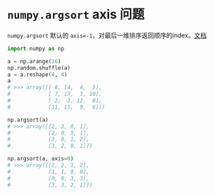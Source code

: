 # `numpy.argsort` axis 问题

`numpy.argsort` 默认的 `axis=-1`，对最后一维排序返回顺序的index。[文档](https://docs.scipy.org/doc/numpy/reference/generated/numpy.argsort.html#)

```python
import numpy as np

a = np.arange(16)
np.random.shuffle(a)
a = a.reshape(4, 4)
a
# >>> array([[ 8, 14,  4,  5],
#            [ 7, 13,  1, 10],
#            [ 2,  3, 12,  0],
#            [11, 15,  9,  6]])

np.argsort(a)
# >>> array([[2, 3, 0, 1],
#            [2, 0, 3, 1],
#            [3, 0, 1, 2],
#            [3, 2, 0, 1]])

np.argsort(a, axis=0)
# >>> array([[2, 2, 1, 2],
#            [1, 1, 0, 0],
#            [0, 0, 3, 3],
#            [3, 3, 2, 1]])
```

